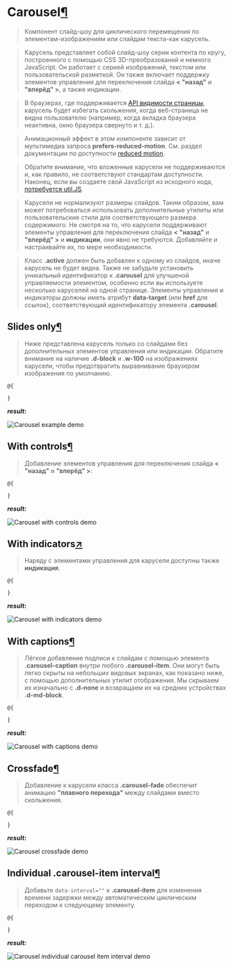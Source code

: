 # Carousel[¶](https://getbootstrap.com/docs/4.3/components/carousel/)

> Компонент слайд-шоу для циклического перемещения по элементам-изображениям или слайдам текста-как карусель.

> Карусель представляет собой слайд-шоу серии контента по кругу, построенного с помощью CSS 3D-преобразований и немного JavaScript.
Он работает с серией изображений, текстом или пользовательской разметкой.
Он также включает поддержку элементов управления для переключения слайда **< "назад"** и **"вперёд" >**, а также индикации.

> В браузерах, где поддерживается [API видимости страницы](https://www.w3.org/TR/page-visibility/), карусель будет избегать скольжения, когда веб-страница не видна пользователю (например, когда вкладка браузера неактивна, окно браузера свернуто и т. д.).

> Анимационный эффект в этом компоненте зависит от мультимедиа запроса **prefers-reduced-motion**. 
См. раздел документации по доступности [reduced motion](https://getbootstrap.com/docs/4.3/getting-started/accessibility/#reduced-motion).

> Обратите внимание, что вложенные карусели не поддерживаются и, как правило, не соответствуют стандартам доступности.
Наконец, если вы создаете свой JavaScript из исходного кода, [потребуется util.JS](https://getbootstrap.com/docs/4.3/getting-started/javascript/#util).

> Карусели не нормализуют размеры слайдов.
Таким образом, вам может потребоваться использовать дополнительные утилиты или пользовательские стили для соответствующего размера содержимого.
Не смотря на то, что карусели поддерживают элементы управления для переключения слайда **< "назад"** и **"вперёд" >** и **индикации**, они явно не требуются.
Добавляйте и настраивайте их, по мере необходимости.

> Класс **.active** должен быть добавлен к одному из слайдов, иначе карусель не будет видна.
Также не забудьте установить уникальный идентификатор к **.carousel** для улучшеной управляемости элементом, особенно если вы используете несколько каруселей на одной странице.
Элементы управления и индикаторы должны иметь атрибут **data-target** (или **href** для ссылок), соответствующий идентификатору элемента **.carousel**.

## Slides only[¶](https://getbootstrap.com/docs/4.3/components/carousel/#slides-only)

> Ниже представлена карусель только со слайдами без дополнительных элементов управления или индикации.
Обратите внимание на наличие **.d-block** и **.w-100** на изображениях карусели, чтобы предотвратить выравнивание браузером изображения по умолчанию.

```cshtml
@{

}
```

***result:***

![Carousel example demo](../../../../demo/carousel-example-demo.jpg)

## With controls[¶](https://getbootstrap.com/docs/4.3/components/carousel/#with-controls)

> Добавление элементов управления для переключения слайда **< "назад"** и **"вперёд" >**:

```cshtml
@{

}
```

***result:***

![Carousel with controls demo](../../../../demo/carousel-with-controls-demo.jpg)

## With indicators[↗](https://getbootstrap.com/docs/4.3/components/carousel/#with-indicators)

> Наряду с элементами управления для карусели доступны также **индикация**.

```cshtml
@{

}
```

***result:***

![Carousel with indicators demo](../../../../demo/carousel-with-indicators-demo.jpg)

## With captions[¶](https://getbootstrap.com/docs/4.3/components/carousel/#with-captions)

> Лёгкое добавление подписи к слайдам с помощью элемента **.carousel-caption** внутри любого **.carousel-item**.
Они могут быть легко скрыты на небольших видовых экранах, как показано ниже, с помощью дополнительных утилит отображения.
Мы скрываем их изначально с **.d-none** и возвращаем их на средних устройствах **.d-md-block**.

```cshtml
@{

}
```

***result:***

![Carousel with captions demo](../../../../demo/carousel-with-captions-demo.jpg)

## Crossfade[¶](https://getbootstrap.com/docs/4.3/components/carousel/#crossfade)

> Добавление к карусели класса **.carousel-fade** обеспечит анимацию **"плавного перехода"** между слайдами вместо скольжения.

```cshtml
@{

}
```

***result:***

![Carousel crossfade demo](../../../../demo/carousel-crossfade-demo.jpg)

## Individual .carousel-item interval[¶](https://getbootstrap.com/docs/4.3/components/carousel/#individual-carousel-item-interval)

> Добавьте `data-interval=""` к **.carousel-item** для изменения времени задержки между автоматическим циклическим переходом к следующему элементу.

```cshtml
@{

}
```

***result:***

![Carousel individual carousel item interval demo](../../../../demo/carousel-ndividual-carousel-item-interval-demo.jpg)